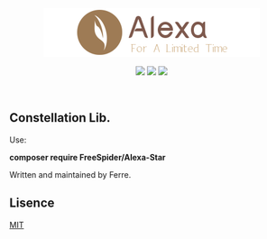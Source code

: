 <p align="center"><img src="https://raw.githubusercontent.com/FreeSpider/Resources/master/img/alexa-logo.png"></p>
<p align="center">
<a href="https://travis-ci.org/FreeSpider/Alexa-Star"><img src="https://travis-ci.org/FreeSpider/Alexa-Star.svg?branch=master"></a>
<!-- <a href="https://travis-ci.org/FreeSpider/Alexa-Star"><img src="https://img.shields.io/github/release/FreeSpider/Alexa-Star.svg"></a> -->
<a href="https://github.com/FreeSpider/Alexa-Star/blob/master/LICENSE"><img src="https://img.shields.io/badge/license-MIT-3e8374.svg"></a>
<a href="#"><img src="https://img.shields.io/badge/language-php-45d298.svg"></a>
</p>
<br />

## Constellation Lib. ##

Use:

**composer require FreeSpider/Alexa-Star**

Written and maintained by Ferre.


## Lisence ##

[MIT](https://opensource.org/licenses/MIT "MIT")
